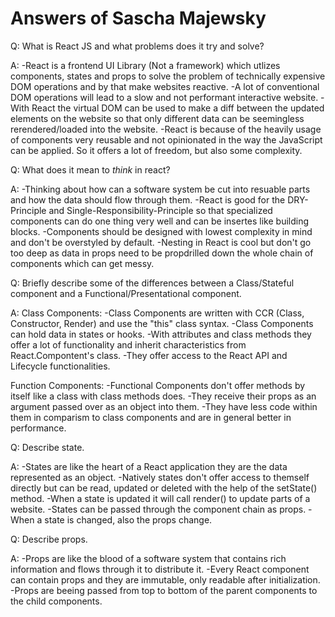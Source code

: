 # Answers of Sascha Majewsky

Q:
What is React JS and what problems does it try and solve?

A:
-React is a frontend UI Library (Not a framework) which utlizes components,
states and props to solve the problem of technically expensive DOM operations
and by that make websites reactive.
-A lot of conventional DOM operations will lead to a slow and not performant interactive website.
-With React the virtual DOM can be used to make a diff between the updated elements on the website
so that only different data can be seemingless rerendered/loaded into the website.
-React is because of the heavily usage of components very reusable and not opinionated
in the way the JavaScript can be applied. So it offers a lot of freedom, but also some complexity.


Q:
What does it mean to _think_ in react?

A:
-Thinking about how can a software system be cut into resuable parts and how the data should flow through them.
-React is good for the DRY-Principle and Single-Responsibility-Principle so that specialized
components can do one thing very well and can be insertes like building blocks.
-Components should be designed with lowest complexity in mind and don't be overstyled by default.
-Nesting in React is cool but don't go too deep as data in props need to be propdrilled down 
the whole chain of components which can get messy.


Q:
Briefly describe some of the differences between a Class/Stateful component and a Functional/Presentational component.

A:
Class Components:
-Class Components are written with CCR (Class, Constructor, Render) and use the "this" class syntax.
-Class Components can hold data in states or hooks.
-With attributes and class methods they offer a lot of functionality and inherit characteristics from 
React.Compontent's class.
-They offer access to the React API and Lifecycle functionalities.

Function Components:
-Functional Components don't offer methods by itself like a class with class methods does.
-They receive their props as an argument passed over as an object into them.
-They have less code within them in comparism to class components and are in general better in performance.


Q:
Describe state.

A: 
-States are like the heart of a React application they are the data represented as an object.
-Natively states don't offer access to themself directly but can be read, updated or deleted
with the help of the setState() method.
-When a state is updated it will call render() to update parts of a website.
-States can be passed through the component chain as props.
-When a state is changed, also the props change.


Q:
Describe props.

A:
-Props are like the blood of a software system that contains rich information and flows through
it to distribute it.
-Every React component can contain props and they are immutable, only readable after initialization.
-Props are beeing passed from top to bottom of the parent components to the child components.
